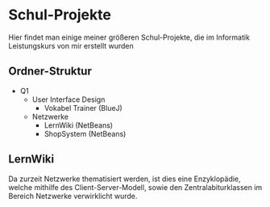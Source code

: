 # Schul-Projekte
Hier findet man einige meiner größeren Schul-Projekte, die im Informatik Leistungskurs von mir erstellt wurden

## Ordner-Struktur
- Q1
  - User Interface Design
    - Vokabel Trainer (BlueJ)
  - Netzwerke
    - LernWiki (NetBeans)
    - ShopSystem (NetBeans)

## LernWiki
Da zurzeit Netzwerke thematisiert werden, ist dies eine Enzyklopädie, welche mithilfe des Client-Server-Modell, sowie den Zentralabiturklassen im Bereich Netzwerke verwirklicht wurde.
